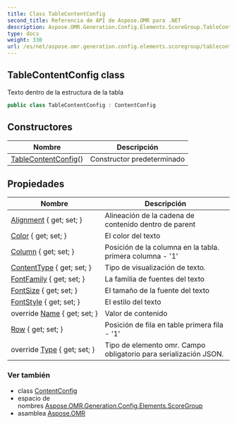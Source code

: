 ```yaml
---
title: Class TableContentConfig
second_title: Referencia de API de Aspose.OMR para .NET
description: Aspose.OMR.Generation.Config.Elements.ScoreGroup.TableContentConfig clase. Texto dentro de la estructura de la tabla
type: docs
weight: 330
url: /es/net/aspose.omr.generation.config.elements.scoregroup/tablecontentconfig/
---
```

## TableContentConfig class

Texto dentro de la estructura de la tabla

```csharp
public class TableContentConfig : ContentConfig
```

## Constructores

| Nombre | Descripción |
| --- | --- |
| [TableContentConfig](tablecontentconfig/)() | Constructor predeterminado |

## Propiedades

| Nombre | Descripción |
| --- | --- |
| [Alignment](../../aspose.omr.generation.config.elements/contentconfig/alignment/) { get; set; } | Alineación de la cadena de contenido dentro de parent |
| [Color](../../aspose.omr.generation.config.elements/contentconfig/color/) { get; set; } | El color del texto |
| [Column](../../aspose.omr.generation.config.elements.scoregroup/tablecontentconfig/column/) { get; set; } | Posición de la columna en la tabla. primera columna - '1' |
| [ContentType](../../aspose.omr.generation.config.elements/contentconfig/contenttype/) { get; set; } | Tipo de visualización de texto. |
| [FontFamily](../../aspose.omr.generation.config.elements/contentconfig/fontfamily/) { get; set; } | La familia de fuentes del texto |
| [FontSize](../../aspose.omr.generation.config.elements/contentconfig/fontsize/) { get; set; } | El tamaño de la fuente del texto |
| [FontStyle](../../aspose.omr.generation.config.elements/contentconfig/fontstyle/) { get; set; } | El estilo del texto |
| override [Name](../../aspose.omr.generation.config.elements/contentconfig/name/) { get; set; } | Valor de contenido |
| [Row](../../aspose.omr.generation.config.elements.scoregroup/tablecontentconfig/row/) { get; set; } | Posición de fila en table primera fila - '1' |
| override [Type](../../aspose.omr.generation.config.elements.scoregroup/tablecontentconfig/type/) { get; set; } | Tipo de elemento omr. Campo obligatorio para serialización JSON. |

### Ver también

* class [ContentConfig](../../aspose.omr.generation.config.elements/contentconfig/)
* espacio de nombres [Aspose.OMR.Generation.Config.Elements.ScoreGroup](../../aspose.omr.generation.config.elements.scoregroup/)
* asamblea [Aspose.OMR](../../)


